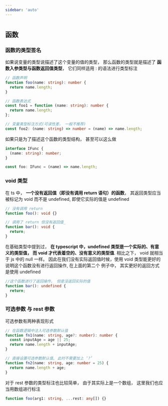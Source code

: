 ```yaml
---
sidebar: 'auto'
---
```


#

## 函数

### 函数的类型签名

如果说变量的类型说描述了这个变量的值的类型， 那么函数的类型就是描述了 **函数入参类型与函数返回值类型**， 它们同样适用 <aMark>:</aMark> 的语法进行类型标注

```typescript
// 函数声明
function foo(name: string): number {
  return name.length;
}

// 函数表达式
const foo1 = function (name: string): number {
  return name.length;
};

// 变量类型标注方式(可读性差， 一般不推荐)
const foo2: (name: string) => number = (name) => name.length;
```

如果只是为了描述这个函数的类型结构， 甚至可以这么做

```typescript
interface IFunc {
  (name: string): number;
}

const foo: IFunc = (name) => name.length;
```

### void 类型

在 ts 中， **一个没有返回值（即没有调用 return 语句）的函数**， 其返回类型应当被标记为 void 而不是 undefined, 即使它实际的值是 undefined

```typescript
// 没有调用 return
function foo(): void {}

// 调用了 return 但没有返回值_
function bar(): void {
  return;
}
```

在基础类型中提到过， **在 typescript 中，undefined 类型是一个实际的、有意义的类型值， 而 void 才代表着空的、没有意义的类型值**.
相比之下， void 就相当于 js 中的 null 一样。 因此在我们没有实际返回值时候，使用 void 类型能更好的说明这个函数没有进行返回操作, 在上面的第二个
例子中， 其实更好的返回方式是使用 undefined

```typescript
//这个函数进行了返回操作， 但是没返回实际的值
function bar(): undefined {
  return;
}
```

### 可选参数 与 rest 参数

可选参数有两种表现形式

```typescript
// 在函数逻辑中注入可选参数默认值
function fn1(name: string, age?: number): number {
  const inputAge = age || 25;
  return name.length + inputAge;
}

// 直接设置可选参数默认值, 此时不需要加上 ‘?’
function fn2(name: string, age: number = 25) {
  return name.length + age;
}
```

对于 rest 参数的类型标注也比较简单， 由于其实际上是一个数组， 这里我们也应当用数组进行标注

```typescript
function foo(arg1: string, ...rest: any[]) {}
```
